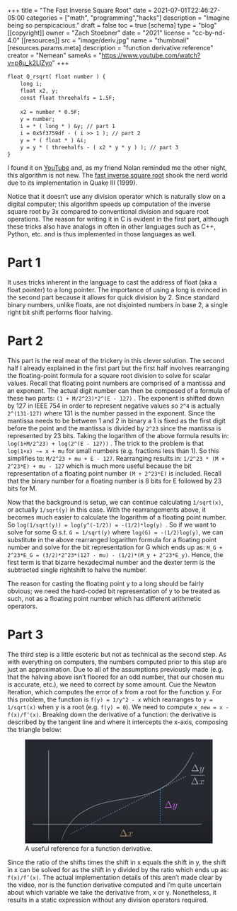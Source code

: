+++
title = "The Fast Inverse Square Root"
date = 2021-07-01T22:46:27-05:00
categories = ["math", "programming","hacks"]
description = "Imagine being so perspicacious."
draft = false
toc = true
[schema]
 type = "blog"
[[copyright]]
  owner = "Zach Stoebner"
  date = "2021"
  license = "cc-by-nd-4.0"
[[resources]]
  src = "image/deriv.jpg"
  name = "thumbnail"
  [resources.params.meta]
    description = "function derivative reference"
    creator = "Nemean"
    sameAs = "https://www.youtube.com/watch?v=p8u_k2LIZyo"
+++

```
float Q_rsqrt( float number ) {
    long i;
    float x2, y;
    const float threehalfs = 1.5F;
    
    x2 = number * 0.5F;
    y = number;
    i = * ( long * ) &y; // part 1
    i = 0x5f3759df - ( i >> 1 ); // part 2
    y = * ( float * ) &i;
    y = y * ( threehalfs - ( x2 * y * y ) ); // part 3
}
```

<!--more-->

 I found it on [YouTube](https://www.youtube.com/watch?v=p8u_k2LIZyo) and, as my friend Nolan reminded me the other night, this algorithm is not new. The [fast inverse square root](https://en.wikipedia.org/wiki/Fast_inverse_square_root) shook the nerd world due to its implementation in Quake III (1999). 
 
Notice that it doesn’t use any division operator which is naturally slow on a digital computer; this algorithm speeds up computation of the inverse square root by 3x compared to conventional division and square root operations.  The reason for writing it in C is evident in the first part, although these tricks also have analogs in often in other languages such as C++, Python, etc. and is thus implemented in those languages as well. 

# Part 1
It uses tricks inherent in the language to cast the address of float (aka a float pointer) to a long pointer. The importance of using a long is evinced in the second part because it allows for quick division by 2. Since standard binary numbers, unlike floats, are not disjointed numbers in base 2, a single right bit shift performs floor halving. 

# Part 2
This part is the real meat of the trickery in this clever solution. The second half I already explained in the first part but the first half involves rearranging the floating-point formula for a square root division to solve for scalar values. Recall that floating point numbers are comprised of a mantissa and an exponent. The actual digit number can then be composed of a formula of these two parts: `(1 + M/2^23)*2^(E - 127)` . The exponent is shifted down by 127 in IEEE 754 in order to represent negative values so `2^4` is actually `2^(131-127)` where 131 is the number passed in the exponent. Since the mantissa needs to be between 1 and 2 in binary a 1 is fixed as the first digit before the point and the mantissa is divided by `2^23` since the mantissa is represented by 23 bits. Taking the logarithm of the above formula results in: `log(1+M/2^23) + log(2^(E - 127))` . The trick to the problem is that `log(1+x) ~= x + mu` for small numbers (e.g. fractions less than 1). So this simplifies to: `M/2^23 + mu + E - 127`. Rearranging results in: `1/2^23 * (M + 2^23*E) + mu - 127` which is much more useful because the bit representation of a floating point number `(M + 2^23*E)` is included. Recall that the binary number for a floating number is 8 bits for E followed by 23 bits for M. 

Now that the background is setup, we can continue calculating `1/sqrt(x)`, or actually `1/sqrt(y)` in this case. With the rearrangements above, it becomes much easier to calculate the logarithm of a floating point number. So  `log(1/sqrt(y)) = log(y^(-1/2)) = -(1/2)*log(y) `. So if we want to solve for some G s.t. `G = 1/sqrt(y)` where `log(G) = -(1/2)log(y)`, we can substitute in the above rearranged logarithm formula for a floating point number and solve for the bit representation for G which ends up as: `M_G + 2^23*E_G = (3/2)*2^23*(127 - mu) - (1/2)*(M_y + 2^23*E_y)`. Hence, the first term is that bizarre hexadecimal number and the dexter term is the subtracted single rightshift to halve the number. 

The reason for casting the floating point y to a long should be fairly obvious; we need the hard-coded bit representation of y to be treated as such, not as a floating point number which has different arithmetic operators. 

# Part 3
The third step is a little esoteric but not as technical as the second step. As with everything on computers, the numbers computed prior to this step are just an approximation. Due to all of the assumptions previously made (e.g. that the halving above isn’t floored for an odd number, that our chosen mu is accurate, etc.), we need to correct by some amount. Cue the Newton Iteration, which computes the error of x from a root for the function y. For this problem, the function is `f(y) = 1/y^2 - x`  which rearranges to `y = 1/sqrt(x)` when y is a root (e.g. `f(y) = 0`).  We need to compute `x_new = x - f(x)/f’(x)`. Breaking down the derivative of a function: the derivative is described by the tangent line and where it intercepts the x-axis, composing the triangle below: 

<figure>
<img src="image/deriv.jpg" alt="function derivative" /> 
<figcaption>A useful reference for a function derivative.</figcaption>
</figure>

Since the ratio of the shifts times the shift in x equals the shift in y, the shift in x can be solved for as the shift in y divided by the ratio which ends up as: `f(x)/f’(x)`. The actual implementation details of this aren’t made clear by the video, nor is the function derivative computed and I’m quite uncertain about which variable we take the derivative from, x or y. Nonetheless, it results in a static expression without any division operators required. 
